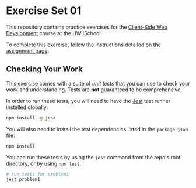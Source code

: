 # Exercise Set 01

This repository contains practice exercises for the [Client-Side Web Development](https://canvas.uw.edu/courses/1118282) course at the UW iSchool.

To complete this exercise, follow the instructions detailed [on the assignment page](https://canvas.uw.edu/courses/1118282/assignments/3818107).

## Checking Your Work
This exercise comes with a suite of _unit tests_ that you can use to check your work and understanding. Tests are **not** guaranteed to be comprehensive.

In order to run these tests, you will need to have the [Jest](https://facebook.github.io/jest/) test runner installed globally:

```bash
npm install -g jest
```

You will also need to install the test dependencies listed in the `package.json` file:

```bash
npm install
```

You can run these tests by using the `jest` command from the repo's root directory, or by using `npm test`:

```bash
# run tests for problem1
jest problem1
```
